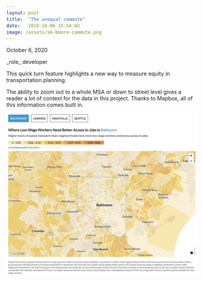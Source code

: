 ```yaml
---
layout: post
title:  "The unequal commute"
date:   2019-10-06 15:54:02
image: /assets/sm-bmore-commute.png
---
```


<p class="date" markdown="1">
October 6, 2020
</p>

<p class="involvement" markdown="1">
_role_ developer
</p>

This quick turn feature highlights a new way to measure equity in transportation planning. 

The ability to zoom out to a whole MSA or down to street level gives a reader a lot of context for the data in this project. Thanks to Mapbox, all of this information comes built in. 

[![](/assets/bmore-commute.png)](https://www.urban.org/features/unequal-commute)

